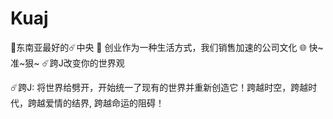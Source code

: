 # Kuaj
🔰东南亚最好的☄️中央 👜 创业作为一种生活方式，我们销售加速的公司文化 🌐 快~准~狠~ ☄️跨J改变你的世界观

☄️跨J: 将世界给劈开，开始统一了现有的世界并重新创造它！跨越时空，跨越时代，跨越爱情的结界, 跨越命运的阻碍️️！
